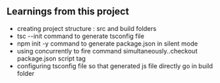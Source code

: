 ## Learnings from this project

* creating project structure : src and build folders
* tsc --init command to generate tsconfig file
* npm init -y command to generate package.json in silent mode
* using concurrently to fire command simultaneously..checkout package.json script tag
* configuring tsconfig file so that generated js file directly go in build folder
